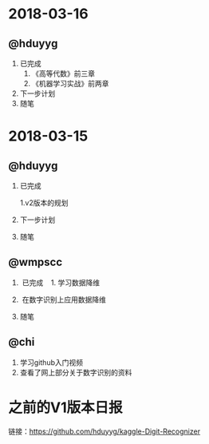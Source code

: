 # 2018-03-16

## @hduyyg

1.  已完成
    1.  《高等代数》前三章
    2.  《机器学习实战》前两章
2.  下一步计划
3.  随笔

# 2018-03-15

## @hduyyg

1.  已完成

    1.v2版本的规划

2.  下一步计划

3.  随笔

## @wmpscc
1.  已完成
    1. 学习数据降维
    
2.  在数字识别上应用数据降维

3.  随笔

## @chi
1. 学习github入门视频
2. 查看了网上部分关于数字识别的资料

# 之前的V1版本日报

链接：https://github.com/hduyyg/kaggle-Digit-Recognizer
